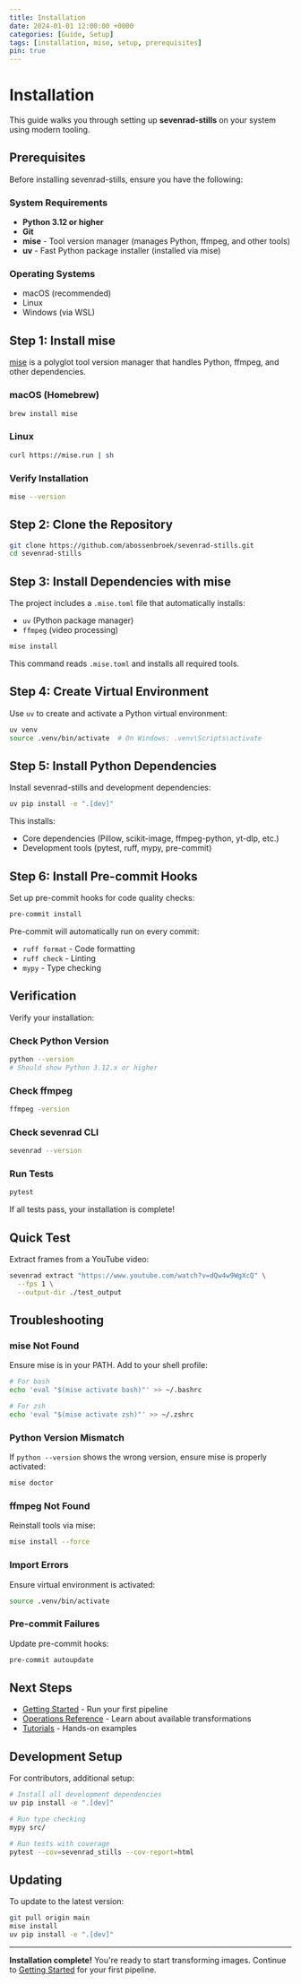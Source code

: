 ```yaml
---
title: Installation
date: 2024-01-01 12:00:00 +0000
categories: [Guide, Setup]
tags: [installation, mise, setup, prerequisites]
pin: true
---
```


# Installation

This guide walks you through setting up **sevenrad-stills** on your system using modern tooling.

## Prerequisites

Before installing sevenrad-stills, ensure you have the following:

### System Requirements

- **Python 3.12 or higher**
- **Git**
- **mise** - Tool version manager (manages Python, ffmpeg, and other tools)
- **uv** - Fast Python package installer (installed via mise)

### Operating Systems

- macOS (recommended)
- Linux
- Windows (via WSL)

## Step 1: Install mise

[mise](https://mise.jdx.dev/) is a polyglot tool version manager that handles Python, ffmpeg, and other dependencies.

### macOS (Homebrew)

```bash
brew install mise
```

### Linux

```bash
curl https://mise.run | sh
```

### Verify Installation

```bash
mise --version
```

## Step 2: Clone the Repository

```bash
git clone https://github.com/abossenbroek/sevenrad-stills.git
cd sevenrad-stills
```

## Step 3: Install Dependencies with mise

The project includes a `.mise.toml` file that automatically installs:
- `uv` (Python package manager)
- `ffmpeg` (video processing)

```bash
mise install
```

This command reads `.mise.toml` and installs all required tools.

## Step 4: Create Virtual Environment

Use `uv` to create and activate a Python virtual environment:

```bash
uv venv
source .venv/bin/activate  # On Windows: .venv\Scripts\activate
```

## Step 5: Install Python Dependencies

Install sevenrad-stills and development dependencies:

```bash
uv pip install -e ".[dev]"
```

This installs:
- Core dependencies (Pillow, scikit-image, ffmpeg-python, yt-dlp, etc.)
- Development tools (pytest, ruff, mypy, pre-commit)

## Step 6: Install Pre-commit Hooks

Set up pre-commit hooks for code quality checks:

```bash
pre-commit install
```

Pre-commit will automatically run on every commit:
- `ruff format` - Code formatting
- `ruff check` - Linting
- `mypy` - Type checking

## Verification

Verify your installation:

### Check Python Version

```bash
python --version
# Should show Python 3.12.x or higher
```

### Check ffmpeg

```bash
ffmpeg -version
```

### Check sevenrad CLI

```bash
sevenrad --version
```

### Run Tests

```bash
pytest
```

If all tests pass, your installation is complete!

## Quick Test

Extract frames from a YouTube video:

```bash
sevenrad extract "https://www.youtube.com/watch?v=dQw4w9WgXcQ" \
  --fps 1 \
  --output-dir ./test_output
```

## Troubleshooting

### mise Not Found

Ensure mise is in your PATH. Add to your shell profile:

```bash
# For bash
echo 'eval "$(mise activate bash)"' >> ~/.bashrc

# For zsh
echo 'eval "$(mise activate zsh)"' >> ~/.zshrc
```

### Python Version Mismatch

If `python --version` shows the wrong version, ensure mise is properly activated:

```bash
mise doctor
```

### ffmpeg Not Found

Reinstall tools via mise:

```bash
mise install --force
```

### Import Errors

Ensure virtual environment is activated:

```bash
source .venv/bin/activate
```

### Pre-commit Failures

Update pre-commit hooks:

```bash
pre-commit autoupdate
```

## Next Steps

- [Getting Started](/posts/getting-started/) - Run your first pipeline
- [Operations Reference](/posts/operations-compression/) - Learn about available transformations
- [Tutorials](/posts/tutorial-compression-filters/) - Hands-on examples

## Development Setup

For contributors, additional setup:

```bash
# Install all development dependencies
uv pip install -e ".[dev]"

# Run type checking
mypy src/

# Run tests with coverage
pytest --cov=sevenrad_stills --cov-report=html
```

## Updating

To update to the latest version:

```bash
git pull origin main
mise install
uv pip install -e ".[dev]"
```

---

**Installation complete!** You're ready to start transforming images. Continue to [Getting Started](/posts/getting-started/) for your first pipeline.
